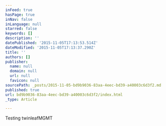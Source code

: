 ```yaml
---
inFeed: true
hasPage: true
inNav: false
inLanguage: null
starred: false
keywords: []
description: ''
datePublished: '2015-11-05T17:13:53.514Z'
dateModified: '2015-11-05T17:13:37.290Z'
title: ''
authors: []
publisher:
  name: null
  domain: null
  url: null
  favicon: null
sourcePath: _posts/2015-11-05-bd9b9036-83aa-4eec-bd39-a40003c6d3f2.md
published: true
url: bd9b9036-83aa-4eec-bd39-a40003c6d3f2/index.html
_type: Article

---
```

Testing twinleafMGMT